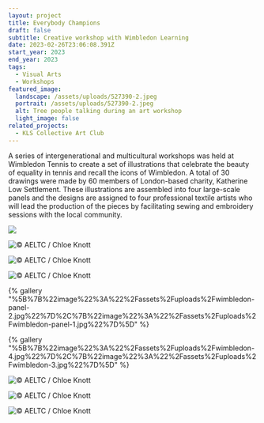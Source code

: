 ```yaml
---
layout: project
title: Everybody Champions
draft: false
subtitle: Creative workshop with Wimbledon Learning
date: 2023-02-26T23:06:08.391Z
start_year: 2023
end_year: 2023
tags:
  - Visual Arts
  - Workshops
featured_image:
  landscape: /assets/uploads/527390-2.jpeg
  portrait: /assets/uploads/527390-2.jpeg
  alt: Tree people talking during an art workshop
  light_image: false
related_projects:
  - KLS Collective Art Club
---
```

A series of intergenerational and multicultural workshops was held at Wimbledon Tennis to create a set of illustrations that celebrate the beauty of equality in tennis and recall the icons of Wimbledon. A total of 30 drawings were made by 60 members of London-based charity, Katherine Low Settlement. These illustrations are assembled into four large-scale panels and the designs are assigned to four professional textile artists who will lead the production of the pieces by facilitating sewing and embroidery sessions with the local community.

![](/assets/uploads/img_6060.jpg)

![](/assets/uploads/527349.jpg "© AELTC / Chloe Knott")

![](/assets/uploads/527384.jpg "© AELTC / Chloe Knott")

![](/assets/uploads/527395.jpg "© AELTC / Chloe Knott")

{% gallery "%5B%7B%22image%22%3A%22%2Fassets%2Fuploads%2Fwimbledon-panel-2.jpg%22%7D%2C%7B%22image%22%3A%22%2Fassets%2Fuploads%2Fwimbledon-panel-1.jpg%22%7D%5D" %}

{% gallery "%5B%7B%22image%22%3A%22%2Fassets%2Fuploads%2Fwimbledon-4.jpg%22%7D%2C%7B%22image%22%3A%22%2Fassets%2Fuploads%2Fwimbledon-3.jpg%22%7D%5D" %}

![](/assets/uploads/527326.jpg "© AELTC / Chloe Knott")

![](/assets/uploads/527334.jpg "© AELTC / Chloe Knott")

![](/assets/uploads/527444.jpg "© AELTC / Chloe Knott")
